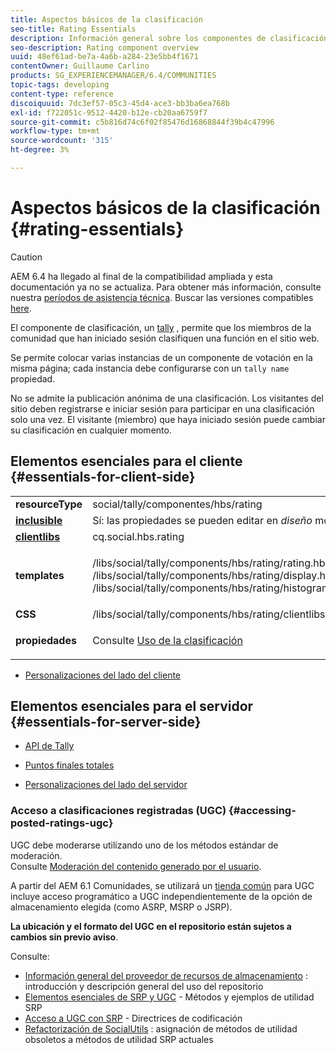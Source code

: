 ```yaml
---
title: Aspectos básicos de la clasificación
seo-title: Rating Essentials
description: Información general sobre los componentes de clasificación
seo-description: Rating component overview
uuid: 48ef61ad-be7a-4a6b-a284-23e5bb4f1671
contentOwner: Guillaume Carlino
products: SG_EXPERIENCEMANAGER/6.4/COMMUNITIES
topic-tags: developing
content-type: reference
discoiquuid: 7dc3ef57-05c3-45d4-ace3-bb3ba6ea768b
exl-id: f722051c-9512-4420-b12e-cb20aa6759f7
source-git-commit: c5b816d74c6f02f85476d16868844f39b4c47996
workflow-type: tm+mt
source-wordcount: '315'
ht-degree: 3%

---
```


# Aspectos básicos de la clasificación {#rating-essentials}

>[!CAUTION]
>
>AEM 6.4 ha llegado al final de la compatibilidad ampliada y esta documentación ya no se actualiza. Para obtener más información, consulte nuestra [períodos de asistencia técnica](https://helpx.adobe.com/es/support/programs/eol-matrix.html). Buscar las versiones compatibles [here](https://experienceleague.adobe.com/docs/).

El componente de clasificación, un [tally](tally.md) , permite que los miembros de la comunidad que han iniciado sesión clasifiquen una función en el sitio web.

Se permite colocar varias instancias de un componente de votación en la misma página; cada instancia debe configurarse con un `tally name` propiedad.

No se admite la publicación anónima de una clasificación. Los visitantes del sitio deben registrarse e iniciar sesión para participar en una clasificación solo una vez. El visitante (miembro) que haya iniciado sesión puede cambiar su clasificación en cualquier momento.

## Elementos esenciales para el cliente {#essentials-for-client-side}

<table> 
 <tbody> 
  <tr> 
   <td> <strong>resourceType</strong></td> 
   <td> social/tally/componentes/hbs/rating</td> 
  </tr> 
  <tr> 
   <td> <a href="scf.md#add-or-include-a-communities-component"><strong>inclusible</strong></a></td> 
   <td>Sí: las propiedades se pueden editar en <i>diseño </i>mode</td> 
  </tr> 
  <tr> 
   <td> <a href="client-customize.md#clientlibs-for-scf"><strong>clientlibs</strong></a></td> 
   <td> cq.social.hbs.rating</td> 
  </tr> 
  <tr> 
   <td> <strong>templates</strong></td> 
   <td><p> /libs/social/tally/components/hbs/rating/rating.hbs<br /> /libs/social/tally/components/hbs/rating/display.hbs<br /> /libs/social/tally/components/hbs/rating/histogram.hbs</p> </td> 
  </tr> 
  <tr> 
   <td><strong>CSS</strong></td> 
   <td> /libs/social/tally/components/hbs/rating/clientlibs/ratingcomponent.css</td> 
  </tr> 
  <tr> 
   <td><strong>propiedades</strong></td> 
   <td><p>Consulte <a href="rating.md">Uso de la clasificación</a></p> </td> 
  </tr> 
 </tbody> 
</table>

* [Personalizaciones del lado del cliente](client-customize.md)

## Elementos esenciales para el servidor {#essentials-for-server-side}

* [API de Tally](https://helpx.adobe.com/experience-manager/6-4/sites/developing/using/reference-materials/javadoc/com/adobe/cq/social/tally/client/api/package-summary.html)

* [Puntos finales totales](https://helpx.adobe.com/experience-manager/6-4/sites/developing/using/reference-materials/javadoc/com/adobe/cq/social/tally/client/endpoints/package-summary.html)

* [Personalizaciones del lado del servidor](server-customize.md)

### Acceso a clasificaciones registradas (UGC) {#accessing-posted-ratings-ugc}

UGC debe moderarse utilizando uno de los métodos estándar de moderación.\
Consulte [Moderación del contenido generado por el usuario](moderate-ugc.md).

A partir del AEM 6.1 Comunidades, se utilizará un [tienda común](working-with-srp.md) para UGC incluye acceso programático a UGC independientemente de la opción de almacenamiento elegida (como ASRP, MSRP o JSRP).

**La ubicación y el formato del UGC en el repositorio están sujetos a cambios sin previo aviso**.

Consulte:

* [Información general del proveedor de recursos de almacenamiento](srp.md) : introducción y descripción general del uso del repositorio
* [Elementos esenciales de SRP y UGC](srp-and-ugc.md) - Métodos y ejemplos de utilidad SRP
* [Acceso a UGC con SRP](accessing-ugc-with-srp.md) - Directrices de codificación
* [Refactorización de SocialUtils](socialutils.md) : asignación de métodos de utilidad obsoletos a métodos de utilidad SRP actuales
